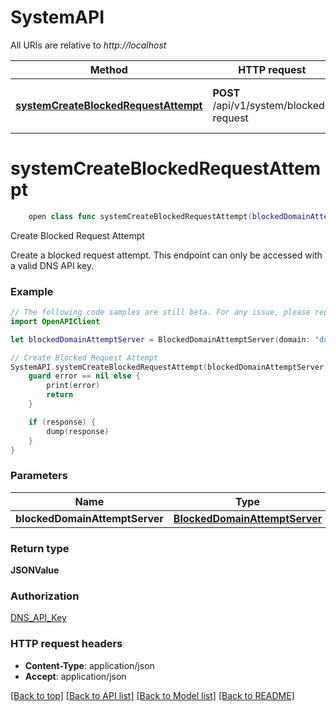 # SystemAPI

All URIs are relative to *http://localhost*

Method | HTTP request | Description
------------- | ------------- | -------------
[**systemCreateBlockedRequestAttempt**](SystemAPI.md#systemcreateblockedrequestattempt) | **POST** /api/v1/system/blocked-request | Create Blocked Request Attempt


# **systemCreateBlockedRequestAttempt**
```swift
    open class func systemCreateBlockedRequestAttempt(blockedDomainAttemptServer: BlockedDomainAttemptServer, completion: @escaping (_ data: JSONValue?, _ error: Error?) -> Void)
```

Create Blocked Request Attempt

Create a blocked request attempt. This endpoint can only be accessed with a valid DNS API key.

### Example
```swift
// The following code samples are still beta. For any issue, please report via http://github.com/OpenAPITools/openapi-generator/issues/new
import OpenAPIClient

let blockedDomainAttemptServer = BlockedDomainAttemptServer(domain: "domain_example", ip: "ip_example", timeStamp: Date()) // BlockedDomainAttemptServer | 

// Create Blocked Request Attempt
SystemAPI.systemCreateBlockedRequestAttempt(blockedDomainAttemptServer: blockedDomainAttemptServer) { (response, error) in
    guard error == nil else {
        print(error)
        return
    }

    if (response) {
        dump(response)
    }
}
```

### Parameters

Name | Type | Description  | Notes
------------- | ------------- | ------------- | -------------
 **blockedDomainAttemptServer** | [**BlockedDomainAttemptServer**](BlockedDomainAttemptServer.md) |  | 

### Return type

**JSONValue**

### Authorization

[DNS_API_Key](../README.md#DNS_API_Key)

### HTTP request headers

 - **Content-Type**: application/json
 - **Accept**: application/json

[[Back to top]](#) [[Back to API list]](../README.md#documentation-for-api-endpoints) [[Back to Model list]](../README.md#documentation-for-models) [[Back to README]](../README.md)

